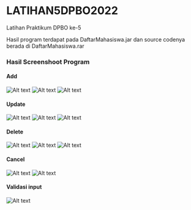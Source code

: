 # LATIHAN5DPBO2022
Latihan Praktikum DPBO ke-5

Hasil program terdapat pada DaftarMahasiswa.jar dan source codenya berada di DaftarMahasiswa.rar

### Hasil Screenshoot Program
#### Add

![Alt text](https://github.com/vegatama/LATIHAN5DPBO2022/blob/main/Screenshoot%20Hasil/add1.png?raw=true "Title")
![Alt text](https://github.com/vegatama/LATIHAN5DPBO2022/blob/main/Screenshoot%20Hasil/add2.png?raw=true "Title")
![Alt text](https://github.com/vegatama/LATIHAN5DPBO2022/blob/main/Screenshoot%20Hasil/add3.png?raw=true "Title")

#### Update

![Alt text](https://github.com/vegatama/LATIHAN5DPBO2022/blob/main/Screenshoot%20Hasil/update1.png?raw=true "Title")
![Alt text](https://github.com/vegatama/LATIHAN5DPBO2022/blob/main/Screenshoot%20Hasil/update2.png?raw=true "Title")
![Alt text](https://github.com/vegatama/LATIHAN5DPBO2022/blob/main/Screenshoot%20Hasil/update3.png?raw=true "Title")

#### Delete

![Alt text](https://github.com/vegatama/LATIHAN5DPBO2022/blob/main/Screenshoot%20Hasil/delete1.png?raw=true "Title")
![Alt text](https://github.com/vegatama/LATIHAN5DPBO2022/blob/main/Screenshoot%20Hasil/delete2.png?raw=true "Title")
![Alt text](https://github.com/vegatama/LATIHAN5DPBO2022/blob/main/Screenshoot%20Hasil/delete3.png?raw=true "Title")

#### Cancel

![Alt text](https://github.com/vegatama/LATIHAN5DPBO2022/blob/main/Screenshoot%20Hasil/cancel1.png?raw=true "Title")
![Alt text](https://github.com/vegatama/LATIHAN5DPBO2022/blob/main/Screenshoot%20Hasil/cancel2.png?raw=true "Title")

#### Validasi input

![Alt text](https://github.com/vegatama/LATIHAN5DPBO2022/blob/main/Screenshoot%20Hasil/validasi.png?raw=true "Title")
